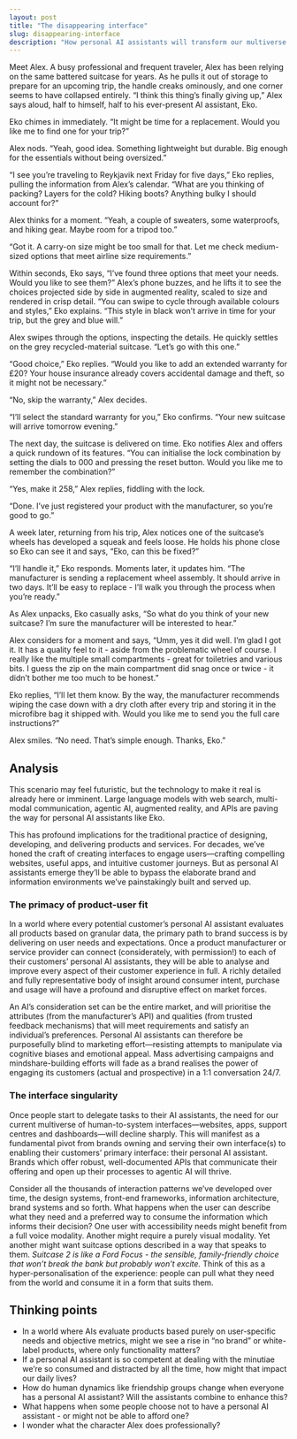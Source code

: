 ```yaml
---
layout: post
title: "The disappearing interface"
slug: disappearing-interface
description: "How personal AI assistants will transform our multiverse of interfaces."
---
```


Meet Alex. A busy professional and frequent traveler, Alex has been relying on the same battered suitcase for years. As he pulls it out of storage to prepare for an upcoming trip, the handle creaks ominously, and one corner seems to have collapsed entirely. “I think this thing’s finally giving up,” Alex says aloud, half to himself, half to his ever-present AI assistant, Eko.

Eko chimes in immediately. “It might be time for a replacement. Would you like me to find one for your trip?”

Alex nods. “Yeah, good idea. Something lightweight but durable. Big enough for the essentials without being oversized.”

“I see you’re traveling to Reykjavik next Friday for five days,” Eko replies, pulling the information from Alex’s calendar. “What are you thinking of packing? Layers for the cold? Hiking boots? Anything bulky I should account for?”

Alex thinks for a moment. “Yeah, a couple of sweaters, some waterproofs, and hiking gear. Maybe room for a tripod too.”

“Got it. A carry-on size might be too small for that. Let me check medium-sized options that meet airline size requirements.”

Within seconds, Eko says, “I’ve found three options that meet your needs. Would you like to see them?” Alex’s phone buzzes, and he lifts it to see the choices projected side by side in augmented reality, scaled to size and rendered in crisp detail. “You can swipe to cycle through available colours and styles,” Eko explains. “This style in black won’t arrive in time for your trip, but the grey and blue will.”

Alex swipes through the options, inspecting the details. He quickly settles on the grey recycled-material suitcase. “Let’s go with this one.”

“Good choice,” Eko replies. “Would you like to add an extended warranty for £20? Your house insurance already covers accidental damage and theft, so it might not be necessary.”

“No, skip the warranty,” Alex decides.

“I’ll select the standard warranty for you,” Eko confirms. “Your new suitcase will arrive tomorrow evening.”

The next day, the suitcase is delivered on time. Eko notifies Alex and offers a quick rundown of its features. “You can initialise the lock combination by setting the dials to 000 and pressing the reset button. Would you like me to remember the combination?”

“Yes, make it 258,” Alex replies, fiddling with the lock.

“Done. I’ve just registered your product with the manufacturer, so you’re good to go.”

A week later, returning from his trip, Alex notices one of the suitcase’s wheels has developed a squeak and feels loose. He holds his phone close so Eko can see it and says, “Eko, can this be fixed?”

“I’ll handle it,” Eko responds. Moments later, it updates him. “The manufacturer is sending a replacement wheel assembly. It should arrive in two days. It’ll be easy to replace - I’ll walk you through the process when you’re ready.”

As Alex unpacks, Eko casually asks, “So what do you think of your new suitcase? I’m sure the manufacturer will be interested to hear.”

Alex considers for a moment and says, “Umm, yes it did well. I’m glad I got it. It has a quality feel to it - aside from the problematic wheel of course. I really like the multiple small compartments - great for toiletries and various bits. I guess the zip on the main compartment did snag once or twice - it didn’t bother me too much to be honest.”

Eko replies, “I’ll let them know. By the way, the manufacturer recommends wiping the case down with a dry cloth after every trip and storing it in the microfibre bag it shipped with. Would you like me to send you the full care instructions?”

Alex smiles. “No need. That’s simple enough. Thanks, Eko.”

## Analysis

This scenario may feel futuristic, but the technology to make it real is already here or imminent. Large language models with web search, multi-modal communication, agentic AI, augmented reality, and APIs are paving the way for personal AI assistants like Eko.

This has profound implications for the traditional practice of  designing, developing, and delivering products and services. For decades, we’ve honed the craft of creating interfaces to engage users—crafting compelling websites, useful apps, and intuitive customer journeys. But as personal AI assistants emerge they’ll be able to bypass the elaborate brand and information environments we’ve painstakingly built and served up.

### The primacy of product-user fit
In a world where every potential customer’s personal AI assistant evaluates all products based on granular data, the primary path to brand success is by delivering on user needs and expectations. Once a product manufacturer or service provider can connect (considerately, with permission!) to each of their customers’ personal AI assistants, they will be able to analyse and improve every aspect of their customer experience in full. A richly detailed and fully representative body of insight around consumer intent, purchase and usage will have a profound and disruptive effect on market forces.

An AI’s consideration set can be the entire market, and will prioritise the attributes (from the manufacturer’s API) and qualities (from trusted feedback mechanisms) that will meet requirements and satisfy an individual’s preferences. Personal AI assistants can therefore be purposefully blind to marketing effort—resisting attempts to manipulate via cognitive biases and emotional appeal. Mass advertising campaigns and mindshare-building efforts will fade as a brand realises the power of engaging its customers (actual and prospective) in a 1:1 conversation 24/7.

### The interface singularity
Once people start to delegate tasks to their AI assistants, the need for our current multiverse of human-to-system interfaces—websites, apps, support centres and dashboards—will decline sharply. This will manifest as a fundamental pivot from brands owning and serving their own interface(s) to enabling their customers’ primary interface: their personal AI assistant. Brands which offer robust, well-documented APIs that communicate their offering and open up their processes to agentic AI will thrive.

Consider all the thousands of interaction patterns we’ve developed over time, the design systems, front-end frameworks, information architecture, brand systems and so forth. What happens when the user can describe what they need and a preferred way to consume the information which informs their decision? One user with accessibility needs might benefit from a full voice modality. Another might require a purely visual modality. Yet another might want suitcase options described in a way that speaks to them. *Suitcase 2 is like a Ford Focus - the sensible, family-friendly choice that won’t break the bank but probably won’t excite.* Think of this as a hyper-personalisation of the experience: people can pull what they need from the world and consume it in a form that suits them.

## Thinking points

* In a world where AIs evaluate products based purely on user-specific needs and objective metrics, might we see a rise in “no brand” or white-label products, where only functionality matters?
* If a personal AI assistant is so competent at dealing with the minutiae we’re so consumed and distracted by all the time, how might that impact our daily lives?
* How do human dynamics like friendship groups change when everyone has a personal AI assistant? Will the assistants combine to enhance this?
* What happens when some people choose not to have a personal AI assistant - or might not be able to afford one?
* I wonder what the character Alex does professionally?
